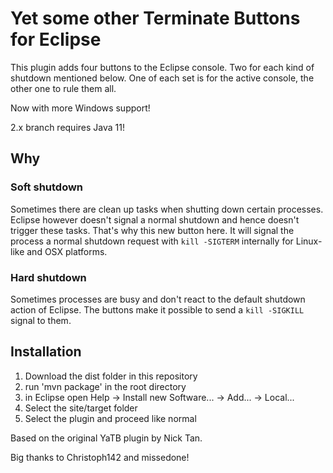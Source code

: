 Yet some other Terminate Buttons for Eclipse
====

This plugin adds four buttons to the Eclipse console. Two for each kind of shutdown mentioned below.
One of each set is for the active console, the other one to rule them all.

Now with more Windows support!

2.x branch requires Java 11!

## Why

### Soft shutdown
Sometimes there are clean up tasks when shutting down certain processes.
Eclipse however doesn't signal a normal shutdown and hence doesn't trigger these tasks.
That's why this new button here. It will signal the process a normal shutdown request with `kill -SIGTERM` internally for Linux-like and OSX platforms.

### Hard shutdown
Sometimes processes are busy and don't react to the default shutdown action of Eclipse.
The buttons make it possible to send a `kill -SIGKILL` signal to them.

## Installation

1. Download the dist folder in this repository
2. run 'mvn package' in the root directory
3. in Eclipse open Help -> Install new Software... -> Add... -> Local...
3. Select the site/target folder
4. Select the plugin and proceed like normal

Based on the original YaTB plugin by Nick Tan.

Big thanks to Christoph142 and missedone!

